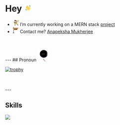 # Hey <img src="./gifs/waving_hand.gif" width="25" height="25">

- <img src="./gifs/project_gif.gif" width="20" height="20"> I’m currently working on a MERN stack [project](https://github.com/anapeksha/mern-full-stack)
- <img src="./gifs/email_gif.gif" width="20" height="20"> Contact me? [Anapeksha Mukherjee](mailto:anapeksha.mukherjee@gmail.com)
</br>
</br>
---
## Pronoun

<img src="./gifs/pronoun_gif.gif" width="40" height="40">

[![trophy](https://github-profile-trophy.vercel.app/?username=anapeksha&theme=dracula)](https://github.com/ryo-ma/github-profile-trophy)

</br>
</br>
---

## Skills

<a href="https://www.hackerrank.com/anapeksha"><img src="https://hrcdn.net/community-frontend/assets/brand/logo-new-white-green-a5cb16e0ae.svg" height=30></a>
